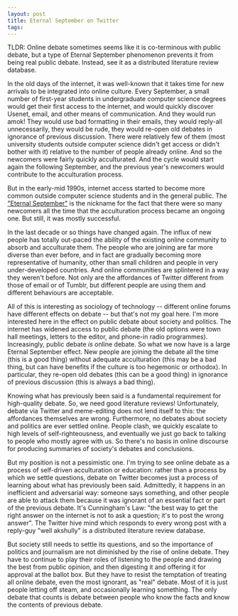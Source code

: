 ```yaml
---
layout: post
title: Eternal September on Twitter
tags: 
---
```


TLDR: Online debate sometimes seems like it is co-terminous with public debate, but a type of Eternal September phenomenon prevents it from being real public debate. Instead, see it as a distributed literature review database.

In the old days of the internet, it was well-known that it takes time for new arrivals to be integrated into online culture. Every September, a small number of first-year students in undergraduate computer science degrees would get their first access to the internet, and would quickly discover Usenet, email, and other means of communication. And they would run amok! They would use bad formatting in their emails, they would reply-all unnecessarily, they would be rude, they would re-open old debates in ignorance of previous discussion. There were relatively few of them (most university students outside computer science didn't get access or didn't bother with it) relative to the number of people already online. And so the newcomers were fairly quickly acculturated. And the cycle would start again the following September, and the previous year's newcomers would contribute to the acculturation process.

But in the early-mid 1990s, internet access started to become more common outside computer science students and in the general public. The ["Eternal September"](https://en.wikipedia.org/wiki/Eternal_September) is the nickname for the fact that there were so many newcomers all the time that the acculturation process became an ongoing one. But still, it was mostly successful.

In the last decade or so things have changed again. The influx of new people has totally out-paced the ability of the existing online community to absorb and acculturate them. The people who are joining are far more diverse than ever before, and in fact are gradually becoming more representative of humanity, other than small children and people in very under-developed countries. And online communities are splintered in a way they weren't before. Not only are the affordances of Twitter different from those of email or of Tumblr, but different people are using them and different behaviours are acceptable.

All of this is interesting as sociology of technology --  different online forums have different effects on debate -- but that's not my goal here. I'm more interested here in the effect on public debate about society and politics. The internet has widened access to public debate (the old options were town hall meetings, letters to the editor, and phone-in radio programmes). Increasingly, public debate *is* online debate. So what we now have is a large Eternal September effect. New people are joining the debate all the time (this is a good thing) without adequate acculturation (this may be a bad thing, but can have benefits if the culture is too hegemonic or orthodox). In particular, they re-open old debates (this can be a good thing) in ignorance of previous discussion (this is always a bad thing). 

Knowing what has previously been said is a fundamental requirement for high-quality debate. So, we need good literature reviews! Unfortunately, debate via Twitter and meme-editing does not lend itself to this: the affordances themselves are wrong. Furthermore, no debates about society and politics are ever settled online. People clash, we quickly escalate to high levels of self-righteousness, and eventually we just go back to talking to people who mostly agree with us. So there's no basis in online discourse for producing summaries of society's debates and conclusions.

But my position is not a pessimistic one. I'm trying to see online debate as a process of self-driven acculturation or education: rather than a process by which we settle questions, debate on Twitter becomes just a process of learning about what has previously been said. Admittedly, it happens in an inefficient and adversarial way: someone says something, and other people are able to attack them because it was ignorant of an essential fact or part of the previous debate. It's Cunningham's Law: "the best way to get the right answer on the internet is not to ask a question; it's to post the wrong answer". The Twitter hive mind which responds to every wrong post with a reply-guy "well akshully" is a distributed literature review database. 

But society still needs to settle its questions, and so the importance of politics and journalism are not diminished by the rise of online debate. They have to continue to play their roles of listening to the people and drawing the best from public opinion, and then digesting it and offering it for approval at the ballot box. But they have to resist the temptation of treating all online debate, even the most ignorant, as "real" debate. Most of it is just people letting off steam, and occasionally learning something. The only debate that counts is debate between people who know the facts and know the contents of previous debate.
